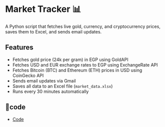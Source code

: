 # Market Tracker 📊

A Python script that fetches live gold, currency, and cryptocurrency prices, saves them to Excel, and sends email updates.

## Features
- Fetches gold price (24k per gram) in EGP using GoldAPI
- Fetches USD and EUR exchange rates to EGP using ExchangeRate API
- Fetches Bitcoin (BTC) and Ethereum (ETH) prices in USD using CoinGecko API
- Sends email updates via Gmail
- Saves all data to an Excel file (`market_data.xlsx`)
- Runs every 30 minutes automatically

## 🔗code
- <a href="market tracker.py">Code</a>


